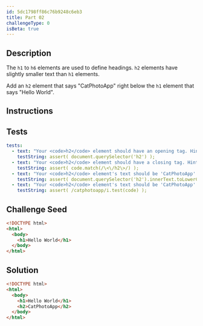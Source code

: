 ```yaml
---
id: 5dc1798ff86c76b9248c6eb3
title: Part 02
challengeType: 0
isBeta: true
---
```


## Description
<section id='description'>

The `h1` to `h6` elements are used to define headings. `h2` elements have slightly smaller text than `h1` elements.

Add an `h2` element that says "CatPhotoApp" right below the `h1` element that says "Hello World".

</section>

## Instructions
<section id='instructions'>

</section>

## Tests
<section id='tests'>

```yml
tests:
  - text: "Your <code>h2</code> element should have an opening tag. Hint: Opening tags have this syntax: <code>&lt;elementName&gt;</code>."
    testString: assert( document.querySelector('h2') );
  - text: "Your <code>h2</code> element should have a closing tag. Hint: <code>h2</code> elements have an opening and closing tag. Closing tags start with a <code>/</code>."
    testString: assert( code.match(/\<\/h2\>/) );
  - text: "Your <code>h2</code> element's text should be 'CatPhotoApp'. Hint: You have either omitted the text or have a typo."
    testString: assert( document.querySelector('h2').innerText.toLowerCase() === 'catphotoapp' );
  - text: "Your <code>h2</code> element's text should be 'CatPhotoApp'. Hint: Only place the text 'CatPhotoApp' between the opening and closing <code>h2</code> tags."
    testString: assert( /catphotoapp/i.test(code) );

```

</section>

## Challenge Seed
<section id='challengeSeed'>

<div id='html-seed'>

```html
<!DOCTYPE html>
<html>
  <body>
    <h1>Hello World</h1>
  </body>
</html>
```

</div>
</section>

## Solution
<section id='solution'>

```html
<!DOCTYPE html>
<html>
  <body>
    <h1>Hello World</h1>
    <h2>CatPhotoApp</h2>
  </body>
</html>
```

</section>
